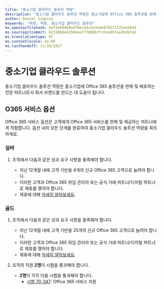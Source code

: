 ```yaml
---
title: "중소기업 클라우드 솔루션 역량"
description: "중소기업 클라우드 솔루션 역량은 중소기업에 Office 365 솔루션을 판매 및 배포하는 전문 파트너로서 회사 브랜드를 만드는 데 도움이 됩니다."
author: Daniel Simpson
keywords: "역량, 역량, 중소기업 클라우드 솔루션"
ms.openlocfilehash: bef3e59db9ed70ecd4cde3ea6878271f25aa50dd
ms.sourcegitcommit: 6215068443504ee777880bffcb1e85fea3b3bfeb
ms.translationtype: HT
ms.contentlocale: ko-KR
ms.lasthandoff: 11/16/2017
---
```

# <a name="small-and-midmarket-cloud-solutions"></a>중소기업 클라우드 솔루션 
중소기업 클라우드 솔루션 역량은 중소기업에 Office 365 솔루션을 판매 및 배포하는 전문 파트너로서 회사 브랜드를 만드는 데 도움이 됩니다.

## <a name="o365-services-option"></a>O365 서비스 옵션
Office 365 서비스 옵션은 고객에게 Office 365 서비스를 판매 및 제공하는 파트너에게 적합합니다. 옵션 내의 모든 단계를 완료하여 중소기업 클라우드 솔루션 역량을 획득하세요.

### <a name="silver"></a>실버
1. 조직에서 다음과 같은 성과 요구 사항을 충족해야 합니다.
    
    - 지난 12개월 내에 고객 기반을 4개의 신규 Office 365 고객으로 늘려야 합니다.
    - 이러한 고객과 Office 365 위임 관리자 또는 공식 거래 파트너/디지털 파트너로 제휴를 맺어야 합니다.
    - 제휴에 대해 [자세히 알아보세요](https://partner.microsoft.com/en-us/membership/digital-partner-of-record).

### <a name="gold"></a>골드
1. 조직에서 다음과 같은 성과 요구 사항을 충족해야 합니다.

    - 지난 12개월 내에 고객 기반을 25개의 신규 Office 365 고객으로 늘려야 합니다.
    - 이러한 고객과 Office 365 위임 관리자 또는 공식 거래 파트너/디지털 파트너로 제휴를 맺어야 합니다.
    - 제휴에 대해 [자세히 알아보세요](https://partner.microsoft.com/en-us/membership/digital-partner-of-record).  
  
2. 조직의 직원 **2명**이 시험을 통과해야 합니다.

    - **2명**이 각각 다음 시험을 통과해야 합니다.
        - [시험 70-347](https://www.microsoft.com/en-us/learning/exam-70-347.aspx): Office 365 서비스 지원
